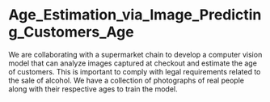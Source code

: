 # Age_Estimation_via_Image_Predicting_Customers_Age
We are collaborating with a supermarket chain to develop a computer vision model that can analyze images captured at checkout and estimate the age of customers. This is important to comply with legal requirements related to the sale of alcohol. We have a collection of photographs of real people along with their respective ages to train the model.
